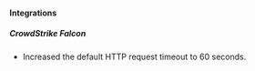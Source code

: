 #### Integrations

##### CrowdStrike Falcon

- Increased the default HTTP request timeout to 60 seconds.